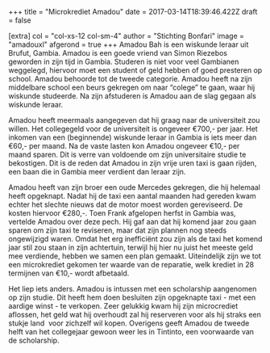 +++
title = "Microkrediet Amadou"
date = 2017-03-14T18:39:46.422Z
draft = false

[extra]
col = "col-xs-12 col-sm-4"
author = "Stichting Bonfari"
image = "amadouxl"
afgerond = true
+++
Amadou Bah is een wiskunde leraar uit Brufut, Gambia. Amadou is een goede vriend van Simon Riezebos geworden in zijn tijd in Gambia. Studeren is niet voor veel Gambianen weggelegd, hiervoor moet een student of geld hebben of goed presteren op school. Amadou behoorde tot de tweede categorie. Amadou heeft na zijn middelbare school een beurs gekregen om naar “colege” te gaan, waar hij wiskunde studeerde. Na zijn afstuderen is Amadou aan de slag gegaan als wiskunde leraar. 

Amadou heeft meermaals aangegeven dat hij graag naar de universiteit zou willen. Het collegegeld voor de universiteit is ongeveer €700,- per jaar. Het inkomen van een (beginnende) wiskunde leraar in Gambia is iets meer dan €60,- per maand. Na de vaste lasten kon Amadou ongeveer €10,- per maand sparen. Dit is verre van voldoende om zijn universitaire studie te bekostigen. Dit is de reden dat Amadou in zijn vrije uren taxi is gaan rijden, een baan die in Gambia meer verdient dan leraar zijn. 

Amadou heeft van zijn broer een oude Mercedes gekregen, die hij helemaal heeft opgeknapt. Nadat hij de taxi een aantal maanden had gereden kwam echter het slechte nieuws dat de motor moest worden gereviseerd. De kosten hiervoor €280,-. Toen Frank afgelopen herfst in Gambia was, vertelde Amadou over deze pech. Hij gaf aan dat hij komend jaar zou gaan sparen om zijn taxi te reviseren, maar dat zijn plannen nog steeds ongewijzigd waren. Omdat het erg inefficiënt zou zijn als de taxi het komend jaar stil zou staan in zijn achtertuin, terwijl hij hier nu juist het meeste geld mee verdiende, hebben we samen een plan gemaakt. Uiteindelijk zijn we tot een microkrediet gekomen ter waarde van de reparatie, welk krediet in 28 termijnen van €10,- wordt afbetaald. 

Het liep iets anders. Amadou is intussen met een scholarship aangenomen op zijn studie. Dit heeft hem doen besluiten zijn opgeknapte taxi - met een aardige winst - te verkopen. Zeer gelukkig kwam hij zijn microcrediet aflossen, het geld wat hij overhoudt zal hij reserveren voor als hij straks een stukje land  voor zichzelf wil kopen. Overigens geeft Amadou de tweede helft van het collegejaar gewoon weer les in Tintinto, een voorwaarde van de scholarship.